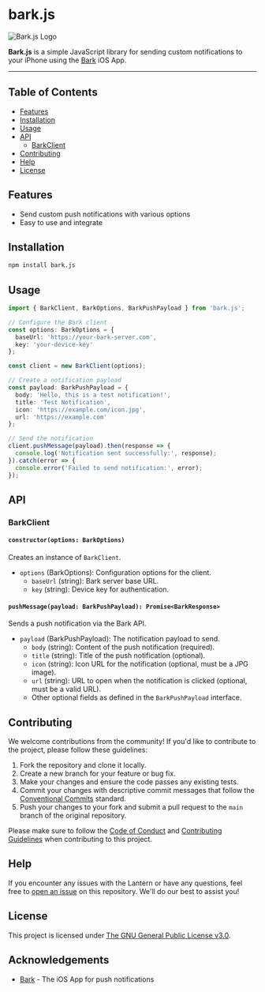 # bark.js

![Bark.js Logo](https://i.imgur.com/xcs8YFq.png)

**Bark.js** is a simple JavaScript library for sending custom notifications to your iPhone using the [Bark](https://github.com/Finb/bark) iOS App.

---

## Table of Contents
- [Features](#features)
- [Installation](#installation)
- [Usage](#usage)
- [API](#api)
  - [BarkClient](#barkclient)
- [Contributing](#contributing)
- [Help](#help)
- [License](#license)

## Features
- Send custom push notifications with various options
- Easy to use and integrate

## Installation

```bash
npm install bark.js
```

## Usage

```typescript
import { BarkClient, BarkOptions, BarkPushPayload } from 'bark.js';

// Configure the Bark client
const options: BarkOptions = {
  baseUrl: 'https://your-bark-server.com',
  key: 'your-device-key'
};

const client = new BarkClient(options);

// Create a notification payload
const payload: BarkPushPayload = {
  body: 'Hello, this is a test notification!',
  title: 'Test Notification',
  icon: 'https://example.com/icon.jpg',
  url: 'https://example.com'
};

// Send the notification
client.pushMessage(payload).then(response => {
  console.log('Notification sent successfully:', response);
}).catch(error => {
  console.error('Failed to send notification:', error);
});
```

## API

### BarkClient

#### `constructor(options: BarkOptions)`

Creates an instance of `BarkClient`.

- `options` (BarkOptions): Configuration options for the client.
  - `baseUrl` (string): Bark server base URL.
  - `key` (string): Device key for authentication.

#### `pushMessage(payload: BarkPushPayload): Promise<BarkResponse>`

Sends a push notification via the Bark API.

- `payload` (BarkPushPayload): The notification payload to send.
  - `body` (string): Content of the push notification (required).
  - `title` (string): Title of the push notification (optional).
  - `icon` (string): Icon URL for the notification (optional, must be a JPG image).
  - `url` (string): URL to open when the notification is clicked (optional, must be a valid URL).
  - Other optional fields as defined in the `BarkPushPayload` interface.

## Contributing

We welcome contributions from the community! If you'd like to contribute to the project, please follow these guidelines:

1. Fork the repository and clone it locally.
2. Create a new branch for your feature or bug fix.
3. Make your changes and ensure the code passes any existing tests.
4. Commit your changes with descriptive commit messages that follow the [Conventional Commits](https://www.conventionalcommits.org/en/v1.0.0/) standard.
5. Push your changes to your fork and submit a pull request to the `main` branch of the original repository.

Please make sure to follow the [Code of Conduct](.github/CODE_OF_CONDUCT.md) and [Contributing Guidelines](.github/CONTRIBUTING.md) when contributing to this project.

## Help

If you encounter any issues with the Lantern or have any questions, feel free to [open an issue](https://github.com/chimpdev/bark.js/issues) on this repository. We'll do our best to assist you!

## License

This project is licensed under [The GNU General Public License v3.0](LICENSE).

## Acknowledgements

- [Bark](https://github.com/Finb/bark) - The iOS App for push notifications